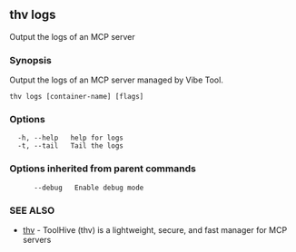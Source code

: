 ## thv logs

Output the logs of an MCP server

### Synopsis

Output the logs of an MCP server managed by Vibe Tool.

```
thv logs [container-name] [flags]
```

### Options

```
  -h, --help   help for logs
  -t, --tail   Tail the logs
```

### Options inherited from parent commands

```
      --debug   Enable debug mode
```

### SEE ALSO

* [thv](thv.md)	 - ToolHive (thv) is a lightweight, secure, and fast manager for MCP servers

